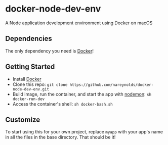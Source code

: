 # docker-node-dev-env
A Node application development environment using Docker on macOS

## Dependencies
The only dependency you need is [Docker](https://www.docker.com/)!

## Getting Started
- Install [Docker](https://www.docker.com/)
- Clone this repo: `git clone https://github.com/nareynolds/docker-node-dev-env.git`
- Build image, run the container, and start the app with [nodemon](http://nodemon.io/): `sh docker-run-dev`
- Access the container's shell: `sh docker-bash.sh`

## Customize
To start using this for your own project, replace `myapp` with your app's name in all the files in the base directory. That should be it!
